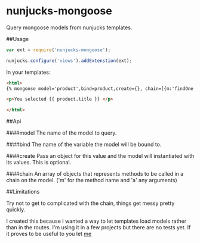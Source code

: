 nunjucks-mongoose
=================

Query mongoose models from nunjucks templates.

##Usage

```javascript
var ext = require('nunjucks-mongoose');

nunjucks.configure('views').addExtenstion(ext);
```
In your templates:

```html
<html>
{% mongoose model='product',bind=product,create={}, chain=[{m:'findOne', a:{sku:12345}}, {m:'limit',a:1}] %}

<p>You selected {{ product.title }} </p>

</html>
```

##Api

####model
The name of the model to query.

####bind
The name of the variable the model will be bound to.

####create
Pass an object for this value and the model will instantiated with its values. This is optional.

####chain
An array of objects that represents methods to be called in a chain on the model. ('m' for the method name and 'a' any arguments)


##Limitations

Try not to get to complicated with the chain, things get messy pretty quickly.

I created this because I wanted a way to let templates load models rather than
in the routes. I'm using it in a few projects but there are no tests yet. If it 
proves to be useful to you let [me](https://twitter.com/metasansana)

